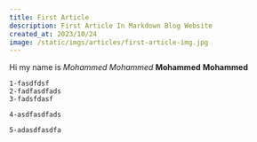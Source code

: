 ```yaml
---
title: First Article
description: First Article In Markdown Blog Website
created_at: 2023/10/24
image: /static/imgs/articles/first-article-img.jpg
---
```


Hi my name is *Mohammed* _Mohammed_ **Mohammed** __Mohammed__
```
1-fasdfdsf
2-fadfasdfads
3-fadsfdasf

4-asdfasdfads

5-adasdfasdfa
```